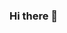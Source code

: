 ### Hi there 👋

<!--
**arvyadav07/arvyadav07** is a ✨ _special_ ✨ repository because its `README.md` (this file) appears on your GitHub profile.

Here are some ideas to get you started:

- 🔭 I’m currently searching for a software developer job.
- 🌱 I’m currently learning to develop my technical skills.
- 👯 I’m looking to collaborate on MERN stack.
- 💬 Ask me about C++,Web Development.
- 📫 How to reach me: yadav722000@gmail.com
- ⚡ Fun fact: 1% per day in enough.
-->
